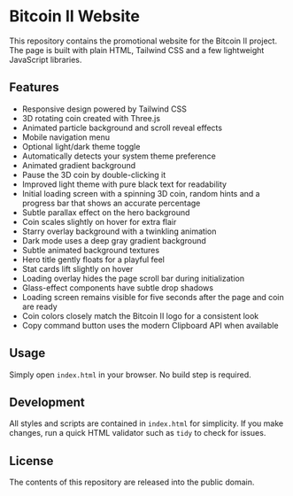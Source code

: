 # Bitcoin II Website

This repository contains the promotional website for the Bitcoin II project. The page is built with plain HTML, Tailwind CSS and a few lightweight JavaScript libraries.

## Features

- Responsive design powered by Tailwind CSS
- 3D rotating coin created with Three.js
- Animated particle background and scroll reveal effects
- Mobile navigation menu
- Optional light/dark theme toggle
- Automatically detects your system theme preference
- Animated gradient background
- Pause the 3D coin by double-clicking it
- Improved light theme with pure black text for readability
- Initial loading screen with a spinning 3D coin, random hints and a progress bar
  that shows an accurate percentage
- Subtle parallax effect on the hero background
- Coin scales slightly on hover for extra flair
- Starry overlay background with a twinkling animation
- Dark mode uses a deep gray gradient background
- Subtle animated background textures
- Hero title gently floats for a playful feel
- Stat cards lift slightly on hover
- Loading overlay hides the page scroll bar during initialization
- Glass-effect components have subtle drop shadows
- Loading screen remains visible for five seconds after the page and coin are ready
- Coin colors closely match the Bitcoin II logo for a consistent look
- Copy command button uses the modern Clipboard API when available

## Usage

Simply open `index.html` in your browser. No build step is required.

## Development

All styles and scripts are contained in `index.html` for simplicity. If you make changes, run a quick HTML validator such as `tidy` to check for issues.

## License

The contents of this repository are released into the public domain.
